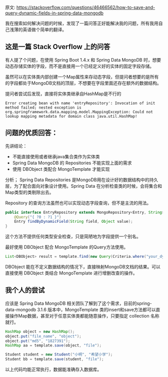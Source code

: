 原文: https://stackoverflow.com/questions/46466562/how-to-save-and-query-dynamic-fields-in-spring-data-mongodb

我在搜索如何解决问题的时候，发现了一篇问答正好能解决我的问题，所有我用自己浅薄的英语做个简单的翻译。

## 这是一篇 Stack Overflow 上的问答

有人提了个问题，在使用 Spring Boot 1.4.x 和 Spring Data MongoDB 时，想要动态存储实体的字段，而不是直接用一个已经定义好的实体的固定字段存储。

虽然可以在实体类内部创建一个Map属性来存动态字段，但提问者想要的是所有的字段都处于MongoDB文档的顶层，不想要在字段里面还存在额外的数据结构。

提问者尝试后发现，直接将实体类继承自HashMap是不行的
```
Error creating bean with name 'entryRepository': Invocation of init method failed; nested exception is org.springframework.data.mapping.model.MappingException: Could not lookup mapping metadata for domain class java.util.HashMap!
```

## 问题的优质回答：

先讲结论：
* 不能直接使用或者继承java集合类作为实体类
* Spring Data MongoDB 的 Repositories 不能实现上面的需求
* 使用 DBObject 类配合 MongoTemplate 才能实现

分析；
Spring Data Repositories 是MongoDB用在设计好的数据结构中的持久层，为了配合面向对象设计使用。Spring Data 在分析检查类的时候，会将集合和Map类型的类剔除出去。

Repository 的查询方法虽然也可以实现动态字段查询，但不是主流的用法。
```java
public interface EntryRepository extends MongoRepository<Entry, String> {
    @Query("{ ?0 : ?1 }")
    Entry findByDynamicField(String field, Object value);
}
```
这个方法不提供任何类型安全检查，只是简陋地为字段提供一个别名。

最好使用 DBObject 配合 MongoTemplate 的Query方法使用。
```java
List<DBObject> result = template.find(new Query(Criteria.where("your_dynamic_field").is(theQueryValue)), DBObject.class);
```
DBObject 能在不定义数据结构的情况下，直接映射MongoDB文档的结果。可以直接使用 DBObject 类结合 MongoTemplate 进行增删改查的操作。

## 我个人的尝试
应该是 Spring Data MongoDB 相关团队了解到了这个需求，目前的spring-data-mongodb 3.1.6 版本中，MongoTemplate 类的insert和save方法都可以直接操作Map数据，甚至对于任意实体类都能随意操作，只要指定 collection 名称就行。
```java
HashMap object = new HashMap();
object.put("file_name", "object");
object.put("md5", "1827391");
HashMap aa = template.save(object, "file");

Student student = new Student("小明", "希望小学");
Student bb = template.save(student, "file");
```
以上代码均能正常执行，数据能准确存入数据库。